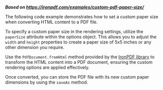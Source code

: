 ***Based on <https://ironpdf.com/examples/custom-pdf-paper-size/>***

The following code example demonstrates how to set a custom paper size when converting HTML content to a PDF file.

To specify a custom paper size in the rendering settings, utilize the `paperSize` attribute within the options object. This allows you to adjust the `width` and `height` properties to create a paper size of 5x5 inches or any other dimension you require.

Use the `PdfDocument.fromHtml` method provided by the [IronPDF library](https://ironpdf.com) to transform the HTML content into a PDF document, ensuring the custom rendering options are applied effectively.

Once converted, you can store the PDF file with its new custom paper dimensions by using the `saveAs` method.